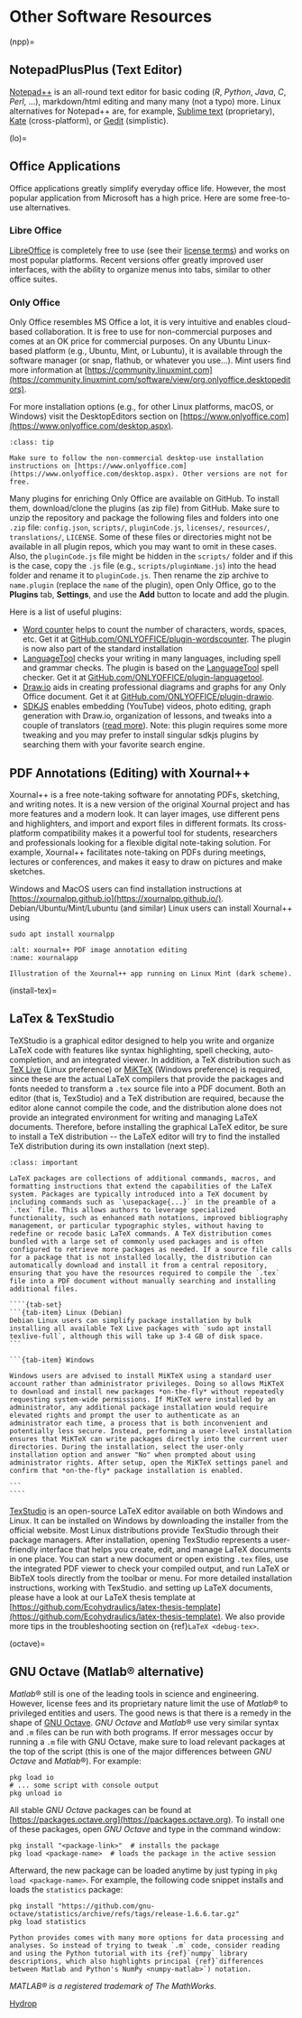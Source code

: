 # Other Software Resources

(npp)=
## NotepadPlusPlus (Text Editor)
[Notepad++](https://notepad-plus-plus.org/) is an all-round text editor for basic coding (*R*, *Python*, *Java*, *C*, *Perl*, ...), markdown/html editing and many many (not a typo) more. Linux alternatives for Notepad++ are, for example, [Sublime text](https://www.sublimetext.com/) (proprietary), [Kate](https://kate-editor.org/) (cross-platform), or [Gedit](https://help.gnome.org/users/gedit/stable/) (simplistic).

(lo)=
## Office Applications

Office applications greatly simplify everyday office life. However, the most popular application from Microsoft has a high price. Here are some free-to-use alternatives.

### Libre Office

[LibreOffice][libreoffice] is completely free to use (see their [license terms](https://www.libreoffice.org/about-us/licenses)) and works on most popular platforms. Recent versions offer greatly improved user interfaces, with the ability to organize menus into tabs, similar to other office suites.

### Only Office

Only Office resembles MS Office a lot, it is very intuitive and enables cloud-based collaboration. It is free to use for non-commercial purposes and comes at an OK price for commercial purposes. On any Ubuntu Linux-based platform (e.g., Ubuntu, Mint, or Lubuntu), it is available through the software manager (or snap, flathub, or whatever you use...). Mint users find more information at [https://community.linuxmint.com](https://community.linuxmint.com/software/view/org.onlyoffice.desktopeditors).

For more installation options (e.g., for other Linux platforms, macOS, or Windows) visit the DesktopEditors section on [https://www.onlyoffice.com](https://www.onlyoffice.com/desktop.aspx).

```{admonition} Look for DesktopEditors to use Only Office for free
:class: tip

Make sure to follow the non-commercial desktop-use installation instructions on [https://www.onlyoffice.com](https://www.onlyoffice.com/desktop.aspx). Other versions are not for free.
```

Many plugins for enriching Only Office are available on GitHub. To install them, download/clone the plugins (as zip file) from GitHub. Make sure to unzip the repository and package the following files and folders into one `.zip` file: `config.json`, `scripts/`, `pluginCode.js`, `licenses/`, `resources/`, `translations/`, `LICENSE`. Some of these files or directories might not be available in all plugin repos, which you may want to omit in these cases. Also, the `pluginCode.js` file might be hidden in the `scripts/` folder and if this is the case, copy the `.js` file (e.g., `scripts/pluginName.js`) into the head folder and rename it to `pluginCode.js`. Then rename the zip archive to `name.plugin` (replace the `name` of the plugin), open Only Office, go to the **Plugins** tab, **Settings**, and use the **Add** button to locate and add the plugin.


Here is a list of useful plugins:

* [Word counter](https://www.onlyoffice.com/en/app-directory/word-counter) helps to count the number of characters, words, spaces, etc. Get it at [GitHub.com/ONLYOFFICE/plugin-wordscounter](https://github.com/ONLYOFFICE/plugin-wordscounter). The plugin is now also part of the standard installation
* [LanguageTool](https://www.onlyoffice.com/app-directory/languagetool) checks your writing in many languages, including spell and grammar checks. The plugin is based on the [LanguageTool](https://languagetool.org/) spell checker. Get it at [GitHub.com/ONLYOFFICE/plugin-languagetool](https://github.com/ONLYOFFICE/plugin-languagetool).
* [Draw.io](https://www.onlyoffice.com/blog/2022/03/onlyoffice-integrates-draw-io/) aids in creating professional diagrams and graphs for any Only Office document. Get it at [GitHub.com/ONLYOFFICE/plugin-drawio](https://github.com/ONLYOFFICE/plugin-drawio).
* [SDKJS](https://github.com/ONLYOFFICE/sdkjs-plugins) enables embedding (YouTube) videos, photo editing, graph generation with Draw.io, organization of lessons, and tweaks into a couple of translators ([read more](https://www.onlyoffice.com/blog/2022/08/best-onlyoffice-plugins-for-online-educators/)). Note: this plugin requires some more tweaking and you may prefer to install singular sdkjs plugins by searching them with your favorite search engine.

## PDF Annotations (Editing) with Xournal++

Xournal++ is a free note-taking software for annotating PDFs, sketching, and writing notes. It is a new version of the original Xournal project and has more features and a modern look. It can layer images, use different pens and highlighters, and import and export files in different formats. Its cross-platform compatibility makes it a powerful tool for students, researchers and professionals looking for a flexible digital note-taking solution. For example, Xournal++ facilitates note-taking on PDFs during meetings, lectures or conferences, and makes it easy to draw on pictures and make sketches.

Windows and MacOS users can find installation instructions at [https://xournalpp.github.io](https://xournalpp.github.io/). Debian/Ubuntu/Mint/Lubuntu (and similar) Linux users can install Xournal++ using

```
sudo apt install xournalpp
```

```{figure} ../img/software/xournalapp.png
:alt: xournal++ PDF image annotation editing
:name: xournalapp

Illustration of the Xournal++ app running on Linux Mint (dark scheme).
```


(install-tex)=
## LaTex & TexStudio

TeXStudio is a graphical editor designed to help you write and organize LaTeX code with features like syntax highlighting, spell checking, auto-completion, and an integrated viewer. In addition, a TeX distribution such as [TeX Live](https://tug.org/texlive/) (Linux preference) or [MiKTeX](https://miktex.org/) (Windows preference) is required, since these are the actual LaTeX compilers that provide the packages and fonts needed to transform a `.tex` source file into a PDF document. Both an editor (that is, TexStudio) and a TeX distribution are required, because the editor alone cannot compile the code, and the distribution alone does not provide an integrated environment for writing and managing LaTeX documents. Therefore, before installing the graphical LaTeX editor, be sure to install a TeX distribution -- the LaTeX editor will try to find the installed TeX distribution during its own installation (next step).


`````{admonition} LaTeX package installation
:class: important

LaTeX packages are collections of additional commands, macros, and formatting instructions that extend the capabilities of the LaTeX system. Packages are typically introduced into a TeX document by including commands such as `\usepackage{...}` in the preamble of a `.tex` file. This allows authors to leverage specialized functionality, such as enhanced math notations, improved bibliography management, or particular typographic styles, without having to redefine or recode basic LaTeX commands. A TeX distribution comes bundled with a large set of commonly used packages and is often configured to retrieve more packages as needed. If a source file calls for a package that is not installed locally, the distribution can automatically download and install it from a central repository, ensuring that you have the resources required to compile the `.tex` file into a PDF document without manually searching and installing additional files.

````{tab-set}
```{tab-item} Linux (Debian)
Debian Linux users can simplify package installation by bulk installing all available TeX Live packages with `sudo apt install texlive-full`, although this will take up 3-4 GB of disk space.
```

```{tab-item} Windows

Windows users are advised to install MiKTeX using a standard user account rather than administrator privileges. Doing so allows MiKTeX to download and install new packages *on-the-fly* without repeatedly requesting system-wide permissions. If MiKTeX were installed by an administrator, any additional package installation would require elevated rights and prompt the user to authenticate as an administrator each time, a process that is both inconvenient and potentially less secure. Instead, performing a user-level installation ensures that MiKTeX can write packages directly into the current user directories. During the installation, select the user-only installation option and answer "No" when prompted about using administrator rights. After setup, open the MiKTeX settings panel and confirm that *on-the-fly* package installation is enabled.

```
````
````` 


[TexStudio](https://www.texstudio.org/) is an open-source LaTeX editor available on both Windows and Linux. It can be installed on Windows by downloading the installer from the official website. Most Linux distributions provide TexStudio through their package managers. After installation, opening TexStudio represents a user-friendly interface that helps you create, edit, and manage LaTeX documents in one place. You can start a new document or open existing `.tex` files, use the integrated PDF viewer to check your compiled output, and run LaTeX or BibTeX tools directly from the toolbar or menu. For more detailed installation instructions, working with TexStudio. and setting up LaTeX documents, please have a look at our LaTeX thesis template at [https://github.com/Ecohydraulics/latex-thesis-template](https://github.com/Ecohydraulics/latex-thesis-template). We also provide more tips in the troubleshooting section on {ref}`LaTeX <debug-tex>`.


(octave)=
## GNU Octave (Matlab&reg; alternative)
*Matlab*&reg; still is one of the leading tools in science and engineering. However, license fees and its proprietary nature limit the use of *Matlab*&reg; to privileged entities and users. The good news is that there is a remedy in the shape of [GNU Octave](https://www.gnu.org/software/octave/). *GNU Octave* and *Matlab*&reg; use very similar syntax and `.m` files can be run with both programs.
If error messages occur by running a `.m` file with GNU Octave, make sure to load relevant packages at the top of the script (this is one of the major differences between *GNU Octave* and *Matlab*&reg;). For example:

```
pkg load io
# ... some script with console output
pkg unload io
```

All stable *GNU Octave* packages can be found at [https://packages.octave.org](https://packages.octave.org). To install one of these packages, open *GNU Octave* and type in the command window:

```
pkg install "<package-link>"  # installs the package
pkg load <package-name>  # loads the package in the active session
```

 Afterward, the new package can be loaded anytime by just typing in `pkg load <package-name>`. For example, the following code snippet installs and loads the `statistics` package:

 ```
pkg install "https://github.com/gnu-octave/statistics/archive/refs/tags/release-1.6.6.tar.gz"
pkg load statistics
```

```{tip}
Python provides comes with many more options for data processing and analyses. So instead of trying to tweak `.m` code, consider reading and using the Python tutorial with its {ref}`numpy` library descriptions, which also highlights principal {ref}`differences between Matlab and Python's NumPy <numpy-matlab>`) notation.
```

*MATLAB&reg; is a registered trademark of The MathWorks.*


[Hydrop](https://bwsyncandshare.kit.edu/s/CjrWzDCfpemMQTg)


[libreoffice]: https://www.libreoffice.org/
